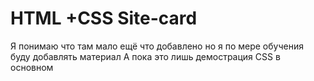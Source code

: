 # HTML +CSS Site-card
 Я понимаю что там мало ещё что добавлено но я по мере обучения буду добавлять материал
 А пока это лишь демострация CSS в основном
